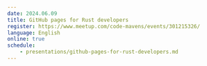 ```yaml
---
date: 2024.06.09
title: GitHub pages for Rust developers
register: https://www.meetup.com/code-mavens/events/301215326/
language: English
online: true
schedule:
    - presentations/github-pages-for-rust-developers.md
---
```



